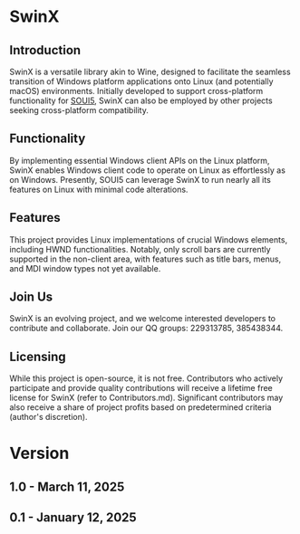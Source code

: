 <!-- README_EN.md -->
# SwinX

## Introduction
SwinX is a versatile library akin to Wine, designed to facilitate the seamless transition of Windows platform applications onto Linux (and potentially macOS) environments. Initially developed to support cross-platform functionality for [SOUI5](https://github.com/soui4/soui), SwinX can also be employed by other projects seeking cross-platform compatibility.

## Functionality
By implementing essential Windows client APIs on the Linux platform, SwinX enables Windows client code to operate on Linux as effortlessly as on Windows. Presently, SOUI5 can leverage SwinX to run nearly all its features on Linux with minimal code alterations.

## Features
This project provides Linux implementations of crucial Windows elements, including HWND functionalities. Notably, only scroll bars are currently supported in the non-client area, with features such as title bars, menus, and MDI window types not yet available.

## Join Us
SwinX is an evolving project, and we welcome interested developers to contribute and collaborate. Join our QQ groups: 229313785, 385438344.

## Licensing
While this project is open-source, it is not free. Contributors who actively participate and provide quality contributions will receive a lifetime free license for SwinX (refer to Contributors.md). Significant contributors may also receive a share of project profits based on predetermined criteria (author's discretion).

# Version
## 1.0 - March 11, 2025
## 0.1 - January 12, 2025